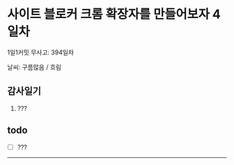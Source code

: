 # 사이트 블로커 크롬 확장자를 만들어보자 4일차

1일1커밋 무사고: 394일차

날씨: 구름많음 / 흐림

## 감사일기

1. ???

## todo

- [ ] ???

---


